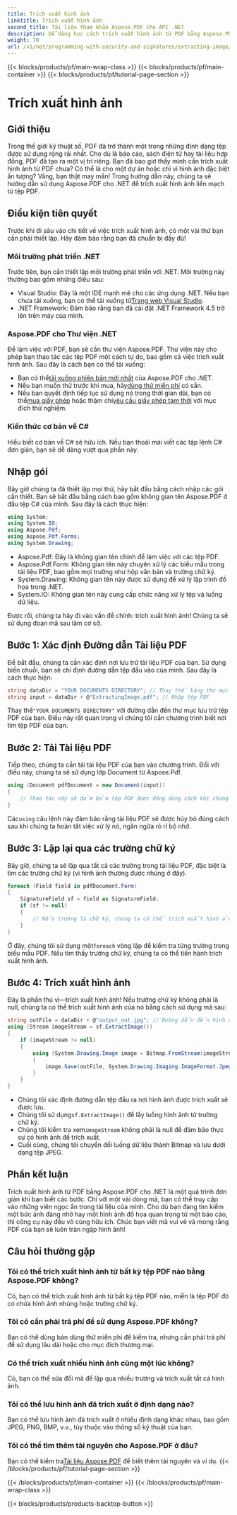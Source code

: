 ```yaml
---
title: Trích xuất hình ảnh
linktitle: Trích xuất hình ảnh
second_title: Tài liệu tham khảo Aspose.PDF cho API .NET
description: Dễ dàng học cách trích xuất hình ảnh từ PDF bằng Aspose.PDF cho .NET. Làm theo hướng dẫn từng bước của chúng tôi để trích xuất hình ảnh liền mạch.
weight: 70
url: /vi/net/programming-with-security-and-signatures/extracting-image/
---
```


{{< blocks/products/pf/main-wrap-class >}}
{{< blocks/products/pf/main-container >}}
{{< blocks/products/pf/tutorial-page-section >}}

# Trích xuất hình ảnh

## Giới thiệu

Trong thế giới kỹ thuật số, PDF đã trở thành một trong những định dạng tệp được sử dụng rộng rãi nhất. Cho dù là báo cáo, sách điện tử hay tài liệu hợp đồng, PDF đã tạo ra một vị trí riêng. Bạn đã bao giờ thấy mình cần trích xuất hình ảnh từ PDF chưa? Có thể là cho một dự án hoặc chỉ vì hình ảnh đặc biệt ấn tượng? Vâng, bạn thật may mắn! Trong hướng dẫn này, chúng ta sẽ hướng dẫn sử dụng Aspose.PDF cho .NET để trích xuất hình ảnh liền mạch từ tệp PDF.

## Điều kiện tiên quyết

Trước khi đi sâu vào chi tiết về việc trích xuất hình ảnh, có một vài thứ bạn cần phải thiết lập. Hãy đảm bảo rằng bạn đã chuẩn bị đầy đủ!

### Môi trường phát triển .NET

Trước tiên, bạn cần thiết lập môi trường phát triển với .NET. Môi trường này thường bao gồm những điều sau:

-  Visual Studio: Đây là một IDE mạnh mẽ cho các ứng dụng .NET. Nếu bạn chưa tải xuống, bạn có thể tải xuống từ[Trang web Visual Studio](https://visualstudio.microsoft.com/).
- .NET Framework: Đảm bảo rằng bạn đã cài đặt .NET Framework 4.5 trở lên trên máy của mình.

### Aspose.PDF cho Thư viện .NET

Để làm việc với PDF, bạn sẽ cần thư viện Aspose.PDF. Thư viện này cho phép bạn thao tác các tệp PDF một cách tự do, bao gồm cả việc trích xuất hình ảnh. Sau đây là cách bạn có thể tải xuống:

-  Bạn có thể[tải xuống phiên bản mới nhất](https://releases.aspose.com/pdf/net/) của Aspose.PDF cho .NET.
-  Nếu bạn muốn thử trước khi mua, hãy[dùng thử miễn phí](https://releases.aspose.com/) có sẵn.
-  Nếu bạn quyết định tiếp tục sử dụng nó trong thời gian dài, bạn có thể[mua giấy phép](https://purchase.aspose.com/buy) hoặc thậm chí[yêu cầu giấy phép tạm thời](https://purchase.aspose.com/temporary-license/) với mục đích thử nghiệm.

### Kiến thức cơ bản về C#

Hiểu biết cơ bản về C# sẽ hữu ích. Nếu bạn thoải mái viết các tập lệnh C# đơn giản, bạn sẽ dễ dàng vượt qua phần này.

## Nhập gói

Bây giờ chúng ta đã thiết lập mọi thứ, hãy bắt đầu bằng cách nhập các gói cần thiết. Bạn sẽ bắt đầu bằng cách bao gồm không gian tên Aspose.PDF ở đầu tệp C# của mình. Sau đây là cách thực hiện:

```csharp
using System;
using System.IO;
using Aspose.Pdf;
using Aspose.Pdf.Forms;
using System.Drawing;
```

- Aspose.Pdf: Đây là không gian tên chính để làm việc với các tệp PDF.
- Aspose.Pdf.Form: Không gian tên này chuyên xử lý các biểu mẫu trong tài liệu PDF, bao gồm mọi trường như hộp văn bản và trường chữ ký.
- System.Drawing: Không gian tên này được sử dụng để xử lý lập trình đồ họa trong .NET.
- System.IO: Không gian tên này cung cấp chức năng xử lý tệp và luồng dữ liệu.

Được rồi, chúng ta hãy đi vào vấn đề chính: trích xuất hình ảnh! Chúng ta sẽ sử dụng đoạn mã sau làm cơ sở.

## Bước 1: Xác định Đường dẫn Tài liệu PDF

Để bắt đầu, chúng ta cần xác định nơi lưu trữ tài liệu PDF của bạn. Sử dụng biến chuỗi, bạn sẽ chỉ định đường dẫn tệp đầu vào của mình. Sau đây là cách thực hiện:

```csharp
string dataDir = "YOUR DOCUMENTS DIRECTORY"; // Thay thế bằng thư mục tài liệu của bạn
string input = dataDir + @"ExtractingImage.pdf"; // Nhập tệp PDF
```
 Thay thế`"YOUR DOCUMENTS DIRECTORY"` với đường dẫn đến thư mục lưu trữ tệp PDF của bạn. Điều này rất quan trọng vì chúng tôi cần chương trình biết nơi tìm tệp PDF của bạn.

## Bước 2: Tải Tài liệu PDF

Tiếp theo, chúng ta cần tải tài liệu PDF của bạn vào chương trình. Đối với điều này, chúng ta sẽ sử dụng lớp Document từ Aspose.Pdf.

```csharp
using (Document pdfDocument = new Document(input))
{
    // Thao tác này sẽ đảm bảo tệp PDF được đóng đúng cách khi chúng ta hoàn tất.
}
```
 Các`using` câu lệnh này đảm bảo rằng tài liệu PDF sẽ được hủy bỏ đúng cách sau khi chúng ta hoàn tất việc xử lý nó, ngăn ngừa rò rỉ bộ nhớ.

## Bước 3: Lặp lại qua các trường chữ ký

Bây giờ, chúng ta sẽ lặp qua tất cả các trường trong tài liệu PDF, đặc biệt là tìm các trường chữ ký (vì hình ảnh thường được nhúng ở đây).

```csharp
foreach (Field field in pdfDocument.Form)
{
    SignatureField sf = field as SignatureField;
    if (sf != null)
    {
        // Nếu trường là chữ ký, chúng ta có thể trích xuất hình ảnh của nó.
    }
}
```
 Ở đây, chúng tôi sử dụng một`foreach` vòng lặp để kiểm tra từng trường trong biểu mẫu PDF. Nếu tìm thấy trường chữ ký, chúng ta có thể tiến hành trích xuất hình ảnh.

## Bước 4: Trích xuất hình ảnh

Đây là phần thú vị—trích xuất hình ảnh! Nếu trường chữ ký không phải là null, chúng ta có thể trích xuất hình ảnh của nó bằng cách sử dụng mã sau:

```csharp
string outFile = dataDir + @"output_out.jpg"; // Đường dẫn đến hình ảnh được trích xuất
using (Stream imageStream = sf.ExtractImage())
{
    if (imageStream != null)
    {
        using (System.Drawing.Image image = Bitmap.FromStream(imageStream))
        {
            image.Save(outFile, System.Drawing.Imaging.ImageFormat.Jpeg);
        }
    }
}
```

- Chúng tôi xác định đường dẫn tệp đầu ra nơi hình ảnh được trích xuất sẽ được lưu.
-  Chúng tôi sử dụng`sf.ExtractImage()` để lấy luồng hình ảnh từ trường chữ ký.
-  Chúng tôi kiểm tra xem`imageStream` không phải là null để đảm bảo thực sự có hình ảnh để trích xuất.
- Cuối cùng, chúng tôi chuyển đổi luồng dữ liệu thành Bitmap và lưu dưới dạng tệp JPEG.

## Phần kết luận

Trích xuất hình ảnh từ PDF bằng Aspose.PDF cho .NET là một quá trình đơn giản khi bạn biết các bước. Chỉ với một vài dòng mã, bạn có thể truy cập vào những viên ngọc ẩn trong tài liệu của mình. Cho dù bạn đang tìm kiếm một bức ảnh đáng nhớ hay một hình ảnh đồ họa quan trọng từ một báo cáo, thì công cụ này đều vô cùng hữu ích. Chúc bạn viết mã vui vẻ và mong rằng PDF của bạn sẽ luôn tràn ngập hình ảnh!

## Câu hỏi thường gặp

### Tôi có thể trích xuất hình ảnh từ bất kỳ tệp PDF nào bằng Aspose.PDF không?  
Có, bạn có thể trích xuất hình ảnh từ bất kỳ tệp PDF nào, miễn là tệp PDF đó có chứa hình ảnh nhúng hoặc trường chữ ký.

### Tôi có cần phải trả phí để sử dụng Aspose.PDF không?  
Bạn có thể dùng bản dùng thử miễn phí để kiểm tra, nhưng cần phải trả phí để sử dụng lâu dài hoặc cho mục đích thương mại.

### Có thể trích xuất nhiều hình ảnh cùng một lúc không?  
Có, bạn có thể sửa đổi mã để lặp qua nhiều trường và trích xuất tất cả hình ảnh.

### Tôi có thể lưu hình ảnh đã trích xuất ở định dạng nào?  
Bạn có thể lưu hình ảnh đã trích xuất ở nhiều định dạng khác nhau, bao gồm JPEG, PNG, BMP, v.v., tùy thuộc vào thông số kỹ thuật của bạn.

### Tôi có thể tìm thêm tài nguyên cho Aspose.PDF ở đâu?  
 Bạn có thể kiểm tra[Tài liệu Aspose.PDF](https://reference.aspose.com/pdf/net/) để biết thêm tài nguyên và ví dụ.
{{< /blocks/products/pf/tutorial-page-section >}}

{{< /blocks/products/pf/main-container >}}
{{< /blocks/products/pf/main-wrap-class >}}

{{< blocks/products/products-backtop-button >}}
